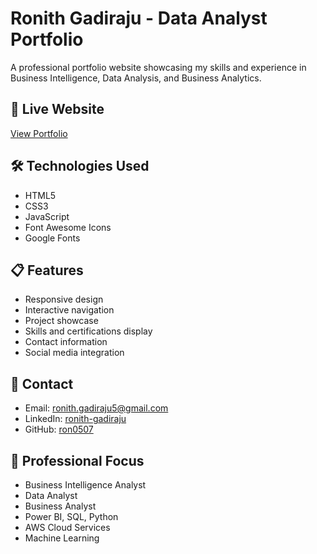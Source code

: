 # Ronith Gadiraju - Data Analyst Portfolio

A professional portfolio website showcasing my skills and experience in Business Intelligence, Data Analysis, and Business Analytics.

## 🚀 Live Website
[View Portfolio](https://ron0507.github.io/data-analyst-portfolio/)

## 🛠️ Technologies Used
- HTML5
- CSS3
- JavaScript
- Font Awesome Icons
- Google Fonts

## 📋 Features
- Responsive design
- Interactive navigation
- Project showcase
- Skills and certifications display
- Contact information
- Social media integration

## 📧 Contact
- Email: ronith.gadiraju5@gmail.com
- LinkedIn: [ronith-gadiraju](https://www.linkedin.com/in/ronith-gadiraju/)
- GitHub: [ron0507](https://github.com/ron0507)

## 🎯 Professional Focus
- Business Intelligence Analyst
- Data Analyst
- Business Analyst
- Power BI, SQL, Python
- AWS Cloud Services
- Machine Learning
